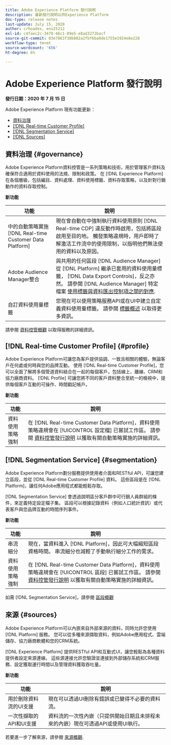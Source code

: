 ```yaml
---
title: Adobe Experience Platform 發行說明
description: 最新發行說明以供Experience Platform
doc-type: release notes
last-update: July 15, 2020
author: crhoades, ens25212
exl-id: c4faec2c-3478-46c1-89e5-e8ad3272bacf
source-git-commit: 03e7863f38b882a2fbf6ba0de1755e1924e8e228
workflow-type: tm+mt
source-wordcount: '656'
ht-degree: 6%

---
```


# Adobe Experience Platform 發行說明

**發行日期：2020 年 7 月 15 日**

Adobe Experience Platform 現有功能更新：

- [資料治理](#governance)
- [[!DNL Real-time Customer Profile]](#profile)
- [[!DNL Segmentation Service]](#segmentation)
- [[!DNL Sources]](#sources)

## 資料治理 {#governance}

Adobe Experience Platform資料控管是一系列策略和技術，用於管理客戶資料及確保符合適用於資料使用的法規、限制和政策。 在 [!DNL Experience Platform] 在各個層級，包括編目、資料處理、資料使用標籤、資料存取策略，以及針對行銷動作的資料存取控制。

**新功能**

| 功能 | 說明 |
| -----------| ---------- |
| 中的自動策略實施 [!DNL Real-time Customer Data Platform] | 現在會自動在中強制執行資料使用原則 [!DNL Real-time CDP] 違反動作時啟用，包括將區段啟用至目的地。 觸發策略違規時，用戶即時了解激活工作流中的使用限制，以指明他們無法使用的資料以及原因。 |
| Adobe Audience Manager整合 | 與共用的任何區段 [!DNL Audience Manager] 從 [!DNL Platform] 繼承已套用的資料使用量標籤， [!DNL Data Export Controls]，反之亦然。 請參閱 [!DNL Audience Manager] 特定檔案 [使用標籤與資料匯出控制項之間的對應](https://experienceleague.adobe.com/docs/audience-manager/user-guide/implementation-integration-guides/integration-experience-platform/aam-aep-audience-sharing.html). |
| 自訂資料使用量標籤 | 您現在可以使用策略服務API或在UI中建立自定義資料使用量標籤。 請參閱 [標籤概述](../../data-governance/labels/overview.md) 以取得更多資訊。 |

請參閱 [資料控管概觀](../../data-governance/home.md) 以取得服務的詳細資訊。

## [!DNL Real-time Customer Profile] {#profile}

Adobe Experience Platform可讓您為客戶提供協調、一致且相關的體驗，無論客戶在何處或何時與您的品牌互動。 使用 [!DNL Real-time Customer Profile]，您可以全面了解將多個管道資料結合在一起的每個客戶，包括線上、離線、CRM和協力廠商資料。 [!DNL Profile] 可讓您將不同的客戶資料整合至統一的檢視中，提供每個客戶互動的可操作、時間戳記帳戶。

**新功能**

| 功能 | 說明 |
| ------- | ----------- |
| 資料使用策略強制 | 在 [!DNL Real-time Customer Data Platform]，資料使用策略違規會在 [!UICONTROL 設定檔] 已嘗試工作區。 請參閱 [資料控管發行說明](#governance) 以獲取有關自動策略實施的詳細資訊。 |

## [!DNL Segmentation Service] {#segmentation}

Adobe Experience Platform劃分服務提供使用者介面和RESTful API，可讓您建立區段，並從 [!DNL Real-time Customer Profile] 資料。 這些區段是在 [!DNL Platform]，讓任何Adobe應用程式都能輕鬆存取。

[!DNL Segmentation Service] 會透過說明區分客戶群中可行銷人員群組的條件，來定義特定設定檔子集。 區段可以根據記錄資料（例如人口統計資訊）或代表客戶與您品牌互動的時間序列事件。

**新功能**

| 功能 | 說明 |
| ------- | ----------- |
| 串流細分 | 現在，當資料進入 [!DNL Platform]，因此可大幅縮短區段資格時間。 串流細分也減輕了手動執行細分工作的需求。 |
| 資料使用策略強制 | 在 [!DNL Real-time Customer Data Platform]，資料使用策略違規會在 [!UICONTROL 區段] 已嘗試工作區。 請參閱 [資料控管發行說明](#governance) 以獲取有關自動策略實施的詳細資訊。 |

如需 [!DNL Segmentation Service]，請參閱 [區段概觀](../../segmentation/home.md)

## 來源 {#sources}

Adobe Experience Platform可以內嵌來自外部來源的資料，同時允許您使用 [!DNL Platform] 服務。 您可以從多種來源擷取資料，例如Adobe應用程式、雲端儲存、協力廠商軟體和您的CRM系統。

[!DNL Experience Platform] 提供RESTful API和互動式UI，讓您輕鬆為各種資料提供者設定來源連線。 這些源連接允許您驗證並連接到外部儲存系統和CRM服務、設定獲取運行時間以及管理資料獲取吞吐量。

**新功能**

| 功能 | 說明 |
| ------- | ----------- |
| 用於刪除資料流的UI支援 | 現在可以透過UI刪除有錯誤或已變得不必要的資料流。 |
| 一次性擷取的API和UI支援 | 資料流的一次性內嵌（只提供開始日期且未排程未來的內嵌）現在可透過API或使用UI執行。 |

若要進一步了解來源，請參閱 [來源概觀](../../sources/home.md).
